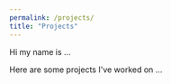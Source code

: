 ```yaml
---
permalink: /projects/
title: "Projects"
---
```


Hi my name is ...

Here are some projects I've worked on ... 
